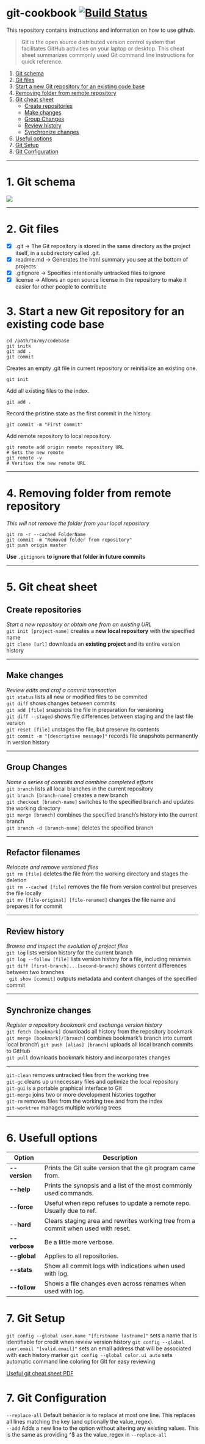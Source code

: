 # git-cookbook [![Build Status](https://travis-ci.org/bielrv/git-cookbook.png?branch=master)](https://travis-ci.org/bielrv/git-cookbook)

This repository contains instructions and information on how to use github.

>Git is the open source distributed version control system that facilitates GitHub activities on your laptop or
desktop. This cheat sheet summarizes commonly used Git command line instructions for quick reference.

1. [Git schema](#1)
1. [Git files](#2)
1. [Start a new Git repository for an existing code base](#3)
1. [Removing folder from remote repository](#4)
1. [Git cheat sheet](#5)
   * [Create repositories](#5.1)
   * [Make changes](#5.2)
   * [Group Changes](#5.3)
   * [Review history](#5.4)
   * [Synchronize changes](#5.5)
1. [Useful options](#6)
1. [Git Setup](#7)
1. [Git Configuration](#8)
***

# <a id="1"></a> 1. Git schema 

![](git-schema.png?raw=true)

***

# <a id="2"></a> 2. Git files

- [x] .git -> The Git repository is stored in the same directory as the project itself, in a subdirectory called .git.
- [x] readme.md -> Generates the html summary you see at the bottom of projects
- [x] .gitignore -> Specifies intentionally untracked files to ignore 
- [x] license -> Allows an open source license in the repository to make it easier for other people to contribute

# <a id="3"></a> 3. Start a new Git repository for an existing code base
```shell
cd /path/to/my/codebase
git initk
git add .
git commit
```
Creates an empty .git file in current repository or reinitialize an existing one.
```shell
git init
```
Add all existing files to the index.
```shell
git add .
```
Record the pristine state as the first commit in the history.
```shell
git commit -m "First commit"
```

Add remote repository to local repository.
```shell
git remote add origin remote repository URL
# Sets the new remote
git remote -v
# Verifies the new remote URL
```

***

# <a id="4"></a> 4. Removing folder from remote repository
*This will not remove the folder from your local repository*
```shell
git rm -r --cached FolderName
git commit -m "Removed folder from repository"
git push origin master
```
**Use** `.gitignore` **to ignore that folder in future commits**

***

# <a id="5"></a> 5. Git cheat sheet 

## Create repositories </a>
*Start a new repository or obtain one from an existing URL*\
`git init [project-name]` creates a **new local repository** with the specified name\
`git clone [url]` downloads an **existing project** and its entire version history

***

##  <a id="5.1"></a>  Make changes 
*Review edits and craf a commit transaction*\
`git status` lists all new or modified files to be commited\
`git diff` shows changes between commits\
`git add [file]` snapshots the file in preparation for versioning\
`git diff --staged` shows file differences between staging and the last file version\
`git reset [file]` unstages the file, but preserve its contents\
`git commit -m "[descriptive message]"` records file snapshots permanently in version history

***

## <a id="5.2"></a> Group Changes 
*Name a series of commits and combine completed efforts*\
`git branch` lists all local branches in the current repository\
`git branch [branch-name]` creates a new branch\
`git checkout [branch-name]` switches to the specified branch and updates the working directory\
`git merge [branch]` combines the specified branch’s history into the current branch\
`git branch -d [branch-name]` deletes the specified branch

***

## <a id="5.3"></a> Refactor filenames 
*Relocate and remove versioned files*\
`git rm [file]` deletes the file from the working directory and stages the deletion\
`git rm --cached [file]` removes the file from version control but preserves the file locally\
`git mv [file-original] [file-renamed]` changes the file name and prepares it for commit

***

## <a id="5.4"></a> Review history
*Browse and inspect the evolution of project files*\
`git log` lists version history for the current branch\
`git log --follow [file]` lists version history for a file, including renames\
`git diff [first-branch]...[second-branch]` shows content differences between two branches\
` git show [commit]` outputs metadata and content changes of the specified commit

***

## <a id="5.5"></a> Synchronize changes
*Register a repository bookmark and exchange version history*\
`git fetch [bookmark]` downloads all history from the repository bookmark\
`git merge [bookmark]/[branch]` combines bookmark’s branch into current local branch\ 
`git push [alias] [branch]` uploads all local branch commits to GitHub\
`git pull` downloads bookmark history and incorporates changes

***

`git-clean` removes untracked files from the working tree\
`git-gc` cleans up unnecessary files and optimize the local repository\
`git-gui` is a portable graphical interface to Git\
`git-merge` joins two or more development histories together\
`git-rm` removes files from the working tree and from the index\
`git-worktree` manages multiple working trees

***

# <a id="6"></a> 6. Usefull options

Option | Description
------------ | -------------
**--version**|Prints the Git suite version that the git program came from.
**--help**|Prints the synopsis and a list of the most commonly used commands.
**--force**|Useful when repo refuses to update a remote repo. Usually due to ref.
**--hard**|Clears staging area and rewrites working tree from a commit when used with reset.
**--verbose**|Be a little more verbose.
**--global**|Applies to all repositories.
**--stats**|Show all commit logs with indications when used with log.
**--follow**|Shows a file changes even across renames when used with log.

# <a id="7"></a> 7. Git Setup
`git config --global user.name "[firstname lastname]"` sets a name that is identifiable for credit when review version history
`git config --global user.email "[valid.email]"` sets an email address that will be associated with each history marker
`git config --global color.ui auto` sets automatic command line coloring for GIt for easy reviewing

[Useful git cheat sheet PDF](https://services.github.com/on-demand/downloads/github-git-cheat-sheet.pdf)

# <a id="7"></a> 7. Git Configuration
`--replace-all` Default behavior is to replace at most one line. This replaces all lines matching the key (and optionally the value_regex).  
`--add`  Adds a new line to the option without altering any existing values. This is the same as providing ^$ as the value_regex in `--replace-all`
